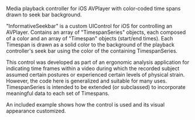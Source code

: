 Media playback controller for iOS AVPlayer with color-coded time spans drawn to seek bar background.

"InformativeSeekbar" is a custom UIControl for iOS for controlling an AVPlayer. Contains an array of "TimespanSeries" objects, each composed of a color and an array of "Timespan" objects (start/end times). Each Timespan is drawn as a solid color to the background of the playback controller's seek bar using the color of the containing TimespanSeries.

This control was developed as part of an ergonomic analysis application for indicating time frames within a video during which the recorded subject assumed certain postures or experienced certain levels of physical strain. However, the code here is generalized and suitable for many uses. TimespanSeries is intended to be extended (or subclassed) to incorporate meaningful data to each set of Timespans.

An included example shows how the control is used and its visual appearance customized.
